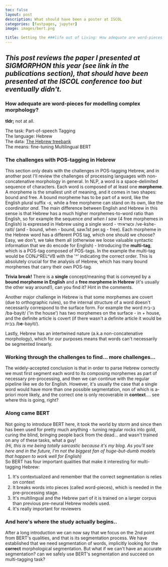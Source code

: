 ```yaml
---
toc: false
layout: post
description: What should have been a poster at ISCOL
categories: [fastpages, jupyter]
image: images/bert.png

title: Getting the ###life out of Living: How adequate are word-pieces for modelling complex morphology?
---
```

*This post reviews the paper I presented at SIGMORPHON this year (see link in the publications section), that should have been presented at the ISCOL conference too but eventually didn't.*
---
### How adequate are word-pieces for modelling complex morphology?
**tldr;** 
not at all.

The task: Part-of-speech Tagging<br>
The language: Hebrew<br>
The data: [The Hebrew treebank](https://github.com/OnlpLab/Hebrew_UD)<br>
The means: fine-tuning Multilingual BERT<br>

### The challenges with POS-tagging in Hebrew
This section only deals with the challenges in POS-tagging Hebrew, and in another post I'll review the challenges of processing languages with non-concatenative morphology in general.
In NLP, a word is a space-delimited sequence of characters. Each word is composed of at least one **morpheme**. A morpheme is the smallest unit of meaning, and it comes in two shapes: bound and free. A bound morpheme has to be part of a word, like the English plural suffix *-s*, while a free morpheme can stand on its own, like the coordinator *and*. 
The main difference between English and Hebrew in this sense is that Hebrew has a much higher morphemes-to-word ratio than English, so for example the sequence *and when I saw* (4 free morphemes in English) is expressed in Hebrew using a single word - וכשראיתי /ve-kshe-raiti/ (and - bound, when - bound, saw.1st per.sg - free). Each morpheme in the Hebrew word has a different POS tag, which one should we choose? Easy, we don't, we take them all (otherwise we loose valuable syntactic information that we do encode for English) - Introducing the **multi-tag**, which is a POS-tag composed of POS-tags. In the example the multi-tag would be CONJ^REL\^VB with the '^' indicating the correct order.
This is absolutely crucial for the analysis of Hebrew, which has many bound morphemes that carry their own POS-tag.

**Trivia break!**
There is a **single** concept/meaning that is conveyed by a **bound morpheme in English** and a **free morpheme in Hebrew** (it's usually the other way around!), can you find it? Hint in the comments.

Another major challenge in Hebrew is that some morphemes are covert (due to orthographic rules), so the internal structure of a word doesn't necessarily correspond to the surface form. For example the word ב-בית /ba-bayit/ ('in the house') has two morphemes on the surface - in + house, and the definite article is covert (if there wasn't a definite article it would be בבית /b**e**-bayit/).

Lastly, Hebrew has an intertwined nature (a.k.a non-concatenative morphology), which for our purposes means that words can't necessarily be segmented linearly.

### Working through the challenges to find... more challenges...
The widely-accepted conclusion is that in order to parse Hebrew correctly we must first segment each word to its composing morphemes as part of necessary pre-processing, and then we can continue with the regular pipeline like we do for English. 
However, it's usually the case that a single word would have more than one possible segmentation, non of which is a-priori more likely, and the correct one is only recoverable in **context**.... see where this is going, right?

### Along came BERT
Not going to introduce BERT here, it took the world by storm and since then has been used for pretty much anything - turning regular rocks into gold, curing the blind, bringing people back from the dead... and wasn't trained on any of these tasks, what a guy!<br>
*(Hi, this is me being totally sarcastic because it's my blog. As you'll see here and in the future, I'm not the biggest fan of huge-but-dumb models that happen to work well for English)*<br>
So BERT has four important qualities that make it interesting for multi-tagging Hebrew:
1. It's contextualized and remember that the correct segmentation is relies on context
2. It breaks words into pieces (called word-pieces), which is needed in the pre-processing stage.
3. It's multilingual and the Hebrew part of it is trained on a larger corpus than previous pre-neural Hebrew models used.
4. It's really important for reviewers

### And here's where the study actually begins..
After a long introduction we can now say that we focus on the 2nd point from BERT's qualities, and that is its segmentation process. We have established that we need segmentation of words, implicitly looking for the **correct** morphological segmentation. But what if we can't have an accurate segmentation? can we safely use BERT's segmentation and succeed on multi-tagging task?


<!--stackedit_data:
eyJoaXN0b3J5IjpbMTgzNjE1NDUyMiwxMTgxMDMwMTQ4LC01Nz
AxNzc2MTEsLTE2MzQ0NDkwMDMsMTM0Nzk1Nzg1OSwxMzkxMzY5
MjQwLC0zMzUxOTIxNDMsLTMxODE4MTU0LDE3NjA1MjAwNjgsMj
A1NTE0MDk1OCwtODU0ODA5NTMsNTYxNzM2ODI5LDEyNzcxNDA4
MDNdfQ==
-->